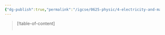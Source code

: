 ```yaml
---
{"dg-publish":true,"permalink":"/igcse/0625-physic/4-electricity-and-magnetism/4-3-electric-circuit-and-electrical-safety/4-combined-resistance/","tags":["0625-Physics","IGCSE"],"noteIcon":""}
---
```


> [!table-of-content]
> ```table-of-contents
> ```

